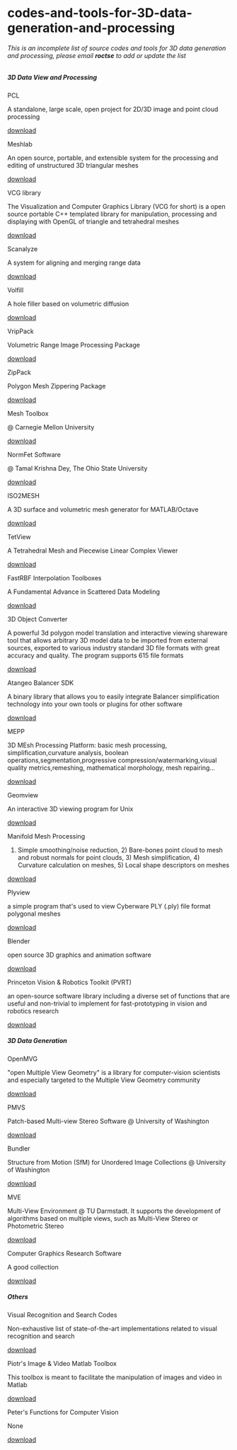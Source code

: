 # codes-and-tools-for-3D-data-generation-and-processing

###### This is an incomplete list of source codes and tools for 3D data generation and processing, please email **roctse** to add or update the list

##### 3D Data View and Processing

PCL

A standalone, large scale, open project for 2D/3D image and point cloud processing

[download](http://meshlab.sourceforge.net/)

Meshlab

An open source, portable, and extensible system for the processing and editing of unstructured 3D triangular meshes 

[download](http://meshlab.sourceforge.net/)

VCG library

The Visualization and Computer Graphics Library (VCG for short) is a open source portable C++ templated library for manipulation, processing and displaying with OpenGL of triangle and tetrahedral meshes 

[download](http://vcg.isti.cnr.it/~cignoni/newvcglib/html/)

Scanalyze

A system for aligning and merging range data 

[download](http://graphics.stanford.edu/software/)

Volfill

A hole filler based on volumetric diffusion 

[download](http://graphics.stanford.edu/software/)

VripPack

Volumetric Range Image Processing Package 

[download](http://graphics.stanford.edu/software/)

ZipPack

Polygon Mesh Zippering Package 

[download](http://graphics.stanford.edu/software/zippack/)

Mesh Toolbox

@ Carnegie Mellon University 

[download](http://yulanguo.me/www.cs.cmu.edu/~vmr/software/meshtoolbox/downloads.html)

NormFet Software

@ Tamal Krishna Dey, The Ohio State University 

[download](http://web.cse.ohio-state.edu/~dey.8/normfet.html)

ISO2MESH

A 3D surface and volumetric mesh generator for MATLAB/Octave 

[download](http://iso2mesh.sourceforge.net/cgi-bin/index.cgi?Home)

TetView

A Tetrahedral Mesh and Piecewise Linear Complex Viewer 

[download](http://tetgen.berlios.de/tetview.html)

FastRBF Interpolation Toolboxes

A Fundamental Advance in Scattered Data Modeling 

[download](http://www.farfieldtechnology.com/products/toolbox/)

3D Object Converter

A powerful 3d polygon model translation and interactive viewing shareware tool that allows arbitrary 3D model data to be imported from external sources, exported to various industry standard 3D file formats with great accuracy and quality. The program supports 615 file formats 

[download](http://3doc.i3dconverter.com/)

Atangeo Balancer SDK

A binary library that allows you to easily integrate Balancer simplification technology into your own tools or plugins for other software 

[download](http://www.atangeo.com/products/sdk)

MEPP

3D MEsh Processing Platform: basic mesh processing, simplification,curvature analysis, boolean operations,segmentation,progressive compression/watermarking,visual quality metrics,remeshing, mathematical morphology, mesh repairing... 

[download](http://liris.cnrs.fr/mepp/index.html)

Geomview

An interactive 3D viewing program for Unix 

[download](http://www.geomview.org/)

Manifold Mesh Processing

1) Simple smoothing/noise reduction, 2) Bare-bones point cloud to mesh and robust normals for point clouds, 3) Mesh simplification, 4) Curvature calculation on meshes, 5) Local shape descriptors on meshes 

[download](https://sourceforge.net/projects/meshprocessing/)

Plyview

a simple program that's used to view Cyberware PLY (.ply) file format polygonal meshes 

[download](http://cyberware.com/products/software/plyview.html)

Blender

open source 3D graphics and animation software 

[download](https://www.blender.org/)

Princeton Vision & Robotics Toolkit (PVRT)

an open-source software library including a diverse set of functions that are useful and non-trivial to implement for fast-prototyping in vision and robotics research 

[download](http://robots.princeton.edu/code.html)

##### 3D Data Generation

OpenMVG

"open Multiple View Geometry" is a library for computer-vision scientists and especially targeted to the Multiple View Geometry community

[download](http://imagine.enpc.fr/~moulonp/openMVG/)

PMVS

Patch-based Multi-view Stereo Software @ University of Washington

[download](http://www.di.ens.fr/pmvs/)

Bundler

Structure from Motion (SfM) for Unordered Image Collections @ University of Washington

[download](http://www.cs.cornell.edu/~snavely/bundler/)

MVE

Multi-View Environment @ TU Darmstadt. It supports the development of algorithms based on multiple views, such as Multi-View Stereo or Photometric Stereo

[download](http://www.gcc.tu-darmstadt.de/home/proj/mve/)

Computer Graphics Research Software

A good collection

[download](http://www.cs.cornell.edu/~snavely/bundler/)

##### Others

Visual Recognition and Search Codes

Non-exhaustive list of state-of-the-art implementations related to visual recognition and search

[download](http://rogerioferis.com/VisualRecognitionAndSearch2014/Resources.html)

Piotr's Image & Video Matlab Toolbox

This toolbox is meant to facilitate the manipulation of images and video in Matlab

[download](http://yulanguo.me/vision.ucsd.edu/~pdollar/toolbox/doc/)

Peter's Functions for Computer Vision

None

[download](http://www.peterkovesi.com/matlabfns/index.html)
